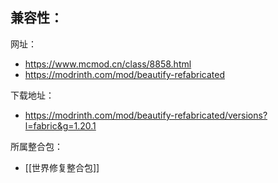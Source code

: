 兼容性：
- 

网址：
- https://www.mcmod.cn/class/8858.html
- https://modrinth.com/mod/beautify-refabricated

下载地址：
- https://modrinth.com/mod/beautify-refabricated/versions?l=fabric&g=1.20.1

所属整合包：
- [[世界修复整合包]]